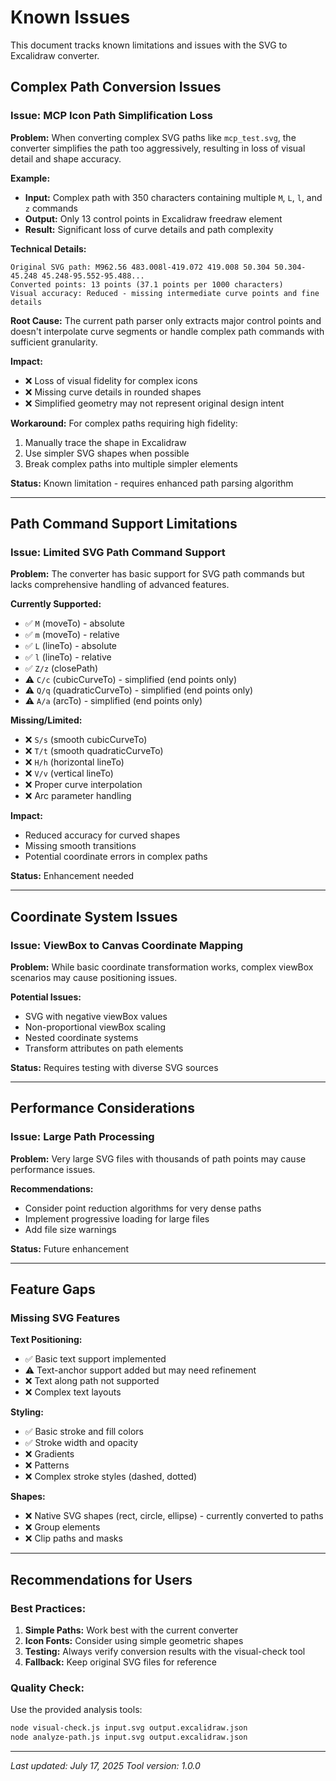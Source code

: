 # Known Issues

This document tracks known limitations and issues with the SVG to Excalidraw converter.

## Complex Path Conversion Issues

### Issue: MCP Icon Path Simplification Loss

**Problem:**
When converting complex SVG paths like `mcp_test.svg`, the converter simplifies the path too aggressively, resulting in loss of visual detail and shape accuracy.

**Example:**
- **Input:** Complex path with 350 characters containing multiple `M`, `L`, `l`, and `z` commands
- **Output:** Only 13 control points in Excalidraw freedraw element
- **Result:** Significant loss of curve details and path complexity

**Technical Details:**
```
Original SVG path: M962.56 483.008l-419.072 419.008 50.304 50.304-45.248 45.248-95.552-95.488...
Converted points: 13 points (37.1 points per 1000 characters)
Visual accuracy: Reduced - missing intermediate curve points and fine details
```

**Root Cause:**
The current path parser only extracts major control points and doesn't interpolate curve segments or handle complex path commands with sufficient granularity.

**Impact:**
- ❌ Loss of visual fidelity for complex icons
- ❌ Missing curve details in rounded shapes
- ❌ Simplified geometry may not represent original design intent

**Workaround:**
For complex paths requiring high fidelity:
1. Manually trace the shape in Excalidraw
2. Use simpler SVG shapes when possible
3. Break complex paths into multiple simpler elements

**Status:** Known limitation - requires enhanced path parsing algorithm

---

## Path Command Support Limitations

### Issue: Limited SVG Path Command Support

**Problem:**
The converter has basic support for SVG path commands but lacks comprehensive handling of advanced features.

**Currently Supported:**
- ✅ `M` (moveTo) - absolute
- ✅ `m` (moveTo) - relative  
- ✅ `L` (lineTo) - absolute
- ✅ `l` (lineTo) - relative
- ✅ `Z/z` (closePath)
- ⚠️  `C/c` (cubicCurveTo) - simplified (end points only)
- ⚠️  `Q/q` (quadraticCurveTo) - simplified (end points only)
- ⚠️  `A/a` (arcTo) - simplified (end points only)

**Missing/Limited:**
- ❌ `S/s` (smooth cubicCurveTo)
- ❌ `T/t` (smooth quadraticCurveTo)
- ❌ `H/h` (horizontal lineTo)
- ❌ `V/v` (vertical lineTo)
- ❌ Proper curve interpolation
- ❌ Arc parameter handling

**Impact:**
- Reduced accuracy for curved shapes
- Missing smooth transitions
- Potential coordinate errors in complex paths

**Status:** Enhancement needed

---

## Coordinate System Issues

### Issue: ViewBox to Canvas Coordinate Mapping

**Problem:**
While basic coordinate transformation works, complex viewBox scenarios may cause positioning issues.

**Potential Issues:**
- SVG with negative viewBox values
- Non-proportional viewBox scaling
- Nested coordinate systems
- Transform attributes on path elements

**Status:** Requires testing with diverse SVG sources

---

## Performance Considerations

### Issue: Large Path Processing

**Problem:**
Very large SVG files with thousands of path points may cause performance issues.

**Recommendations:**
- Consider point reduction algorithms for very dense paths
- Implement progressive loading for large files
- Add file size warnings

**Status:** Future enhancement

---

## Feature Gaps

### Missing SVG Features

**Text Positioning:**
- ✅ Basic text support implemented
- ⚠️  Text-anchor support added but may need refinement
- ❌ Text along path not supported
- ❌ Complex text layouts

**Styling:**
- ✅ Basic stroke and fill colors
- ✅ Stroke width and opacity
- ❌ Gradients
- ❌ Patterns
- ❌ Complex stroke styles (dashed, dotted)

**Shapes:**
- ❌ Native SVG shapes (rect, circle, ellipse) - currently converted to paths
- ❌ Group elements
- ❌ Clip paths and masks

---

## Recommendations for Users

### Best Practices:
1. **Simple Paths:** Work best with the current converter
2. **Icon Fonts:** Consider using simple geometric shapes
3. **Testing:** Always verify conversion results with the visual-check tool
4. **Fallback:** Keep original SVG files for reference

### Quality Check:
Use the provided analysis tools:
```bash
node visual-check.js input.svg output.excalidraw.json
node analyze-path.js input.svg output.excalidraw.json
```

---

*Last updated: July 17, 2025*
*Tool version: 1.0.0*
